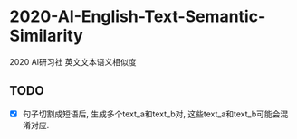 # 2020-AI-English-Text-Semantic-Similarity
2020 AI研习社 英文文本语义相似度

## TODO
  
-[x]    句子切割成短语后, 生成多个text_a和text_b对, 这些text_a和text_b可能会混淆对应.
